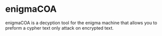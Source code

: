 # enigmaCOA

enigmaCOA is a decyption tool for the enigma machine that allows you to preform a cypher text only attack on encrypted text.
